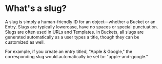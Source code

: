 # What's a slug?


A slug is simply a human-friendly ID for an object—whether a Bucket or an Entry. Slugs are typically lowercase, have no spaces or special punctuation. Slugs are often used in URLs and Templates. In Buckets, all slugs are generated automatically as a user types a title, though they can be customized as well.

For example, if you create an entry titled, "Apple & Google," the corresponding slug would automatically be set to: "apple-and-google."
